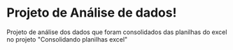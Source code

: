 # Projeto de Análise de dados!

Projeto de análise dos dados que foram consolidados das planilhas do excel no projeto "Consolidando planilhas excel"
 